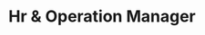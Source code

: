 ---
draft: false
name: "Althiya"
title: "Hr & Operation Manager"
avatar: {
    src: "../../assets/images/Althiya.png",
    alt: "Digilink laxshmi"
}
publishDate: "2022-11-07 15:39"
---